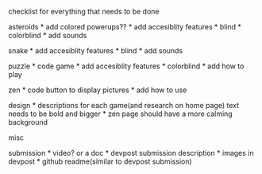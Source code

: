 checklist for everything that needs to be done

asteroids
	* add colored powerups??
	* add accesiblity features
    	* blind
    	* colorblind
	* add sounds
	

snake
	* add accesiblity features
    	* blind
	* add sounds
	

puzzle
	* code game
	* add accesiblity features
    	* colorblind
	* add how to play
  
zen
	* code button to display pictures
	* add how to use

design
	* descriptions for each game(and research on home page) text needs to be bold and bigger
	* zen page should have a more calming background


misc


submission
	* video? or a doc
	* devpost submission description
	* images in devpost
	* github readme(similar to devpost submission)
